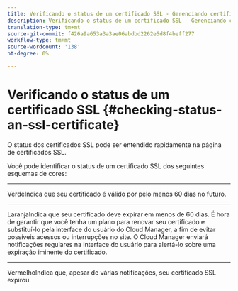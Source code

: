 ```yaml
---
title: Verificando o status de um certificado SSL - Gerenciando certificados SSL
description: Verificando o status de um certificado SSL - Gerenciando certificados SSL
translation-type: tm+mt
source-git-commit: f426a9a653a3a3ae06abdbd2262e5d8f4beff277
workflow-type: tm+mt
source-wordcount: '138'
ht-degree: 0%

---
```



# Verificando o status de um certificado SSL {#checking-status-an-ssl-certificate}

O status dos certificados SSL pode ser entendido rapidamente na página de certificados SSL.

Você pode identificar o status de um certificado SSL dos seguintes esquemas de cores:

* ****
VerdeIndica que seu certificado é válido por pelo menos 60 dias no futuro.

* ****
LaranjaIndica que seu certificado deve expirar em menos de 60 dias. É hora de garantir que você tenha um plano para renovar seu certificado e substituí-lo pela interface do usuário do Cloud Manager, a fim de evitar possíveis acessos ou interrupções no site. O Cloud Manager enviará notificações regulares na interface do usuário para alertá-lo sobre uma expiração iminente do certificado.

* ****
VermelhoIndica que, apesar de várias notificações, seu certificado SSL expirou.